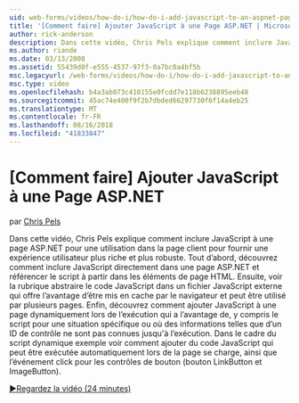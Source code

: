 ```yaml
---
uid: web-forms/videos/how-do-i/how-do-i-add-javascript-to-an-aspnet-page
title: '[Comment faire] Ajouter JavaScript à une Page ASP.NET | Microsoft Docs'
author: rick-anderson
description: Dans cette vidéo, Chris Pels explique comment inclure JavaScript à une page ASP.NET pour une utilisation dans la page client pour fournir une expérience utilisateur plus riche et plus robuste...
ms.author: riande
ms.date: 03/13/2008
ms.assetid: 55439d0f-e555-4537-97f3-0a7bc0a4bf5b
msc.legacyurl: /web-forms/videos/how-do-i/how-do-i-add-javascript-to-an-aspnet-page
msc.type: video
ms.openlocfilehash: b4a3ab073c410155e0fcdd7e118b6238895eeb48
ms.sourcegitcommit: 45ac74e400f9f2b7dbded66297730f6f14a4eb25
ms.translationtype: MT
ms.contentlocale: fr-FR
ms.lasthandoff: 08/16/2018
ms.locfileid: "41833847"
---
```

<a name="how-do-i-add-javascript-to-an-aspnet-page"></a>[Comment faire] Ajouter JavaScript à une Page ASP.NET
====================
par [Chris Pels](https://twitter.com/chrispels)

Dans cette vidéo, Chris Pels explique comment inclure JavaScript à une page ASP.NET pour une utilisation dans la page client pour fournir une expérience utilisateur plus riche et plus robuste. Tout d’abord, découvrez comment inclure JavaScript directement dans une page ASP.NET et référencer le script à partir dans les éléments de page HTML. Ensuite, voir la rubrique abstraire le code JavaScript dans un fichier JavaScript externe qui offre l’avantage d’être mis en cache par le navigateur et peut être utilisé par plusieurs pages. Enfin, découvrez comment ajouter JavaScript à une page dynamiquement lors de l’exécution qui a l’avantage de, y compris le script pour une situation spécifique ou où des informations telles que d’un ID de contrôle ne sont pas connues jusqu'à l’exécution. Dans le cadre du script dynamique exemple voir comment ajouter du code JavaScript qui peut être exécutée automatiquement lors de la page se charge, ainsi que l’événement click pour les contrôles de bouton (bouton LinkButton et ImageButton).

[&#9654;Regardez la vidéo (24 minutes)](https://channel9.msdn.com/Blogs/ASP-NET-Site-Videos/how-do-i-add-javascript-to-an-aspnet-page)
